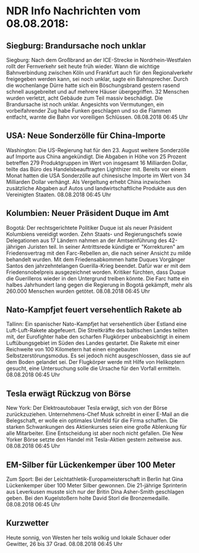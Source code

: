 # NDR Info Nachrichten vom 08.08.2018:


## Siegburg: Brandursache noch unklar
Siegburg: Nach dem Großbrand an der ICE-Strecke in Nordrhein-Westfalen rollt der Fernverkehr seit heute früh wieder. Wann die wichtige Bahnverbindung zwischen Köln und Frankfurt auch für den Regionalverkehr freigegeben werden kann, sei noch unklar, sagte ein Bahnsprecher. Durch die wochenlange Dürre hatte sich ein Böschungsbrand gestern rasend schnell ausgebreitet und auf mehrere Häuser übergegriffen. 32 Menschen wurden verletzt, acht Gebäude zum Teil massiv beschädigt. Die Brandursache ist noch unklar. Angesichts von Vermutungen, ein vorbeifahrender Zug habe Funken geschlagen und so die Flammen entfacht, warnte die Bahn vor voreiligen Schlüssen. 08.08.2018 06:45 Uhr 

## USA: Neue Sonderzölle für China-Importe
Washington: Die US-Regierung hat für den 23. August weitere Sonderzölle auf Importe aus China angekündigt. Die Abgaben in Höhe von 25 Prozent betreffen 279 Produktgruppen im Wert von insgesamt 16 Milliarden Dollar, teilte das Büro des Handelsbeauftragten Lighthizer mit. Bereits vor einem Monat hatten die USA Sonderzölle auf chinesische Importe im Wert von 34 Milliarden Dollar verhängt. Als Vergeltung erhebt China inzwischen zusätzliche Abgaben auf Autos und landwirtschaftliche Produkte aus den Vereinigten Staaten. 08.08.2018 06:45 Uhr 

## Kolumbien: Neuer Präsident Duque im Amt
Bogotá: 	Der rechtsgerichtete Politiker Duque ist als neuer Präsident Kolumbiens vereidigt worden. Zehn Staats- und Regierungschefs sowie Delegationen aus 17 Ländern nahmen an der Amtseinführung des 42-jährigen Juristen teil. In seiner Antrittsrede kündigte er "Korrekturen" am Friedensvertrag mit den Farc-Rebellen an, die nach seiner Ansicht zu milde behandelt wurden. Mit dem Friedensabkommen hatte Duques Vorgänger Santos den jahrzehntelangen Guerilla-Krieg beendet. Dafür war er mit dem Friedensnobelpreis ausgezeichnet worden. Kritiker fürchten, dass Duque die Guerilleros wieder in den Untergrund treiben könnte. Die Farc hatte ein halbes Jahrhundert lang gegen die Regierung in Bogotá gekämpft, mehr als 260.000 Menschen wurden getötet. 08.08.2018 06:45 Uhr 

## Nato-Kampfjet feuert versehentlich Rakete ab
Tallinn: Ein spanischer Nato-Kampfjet hat versehentlich über Estland eine Luft-Luft-Rakete abgefeuert. Die Streitkräfte des baltischen Landes teilten mit, der Eurofighter habe den scharfen Flugkörper unbeabsichtigt in einem Luftübungsgebiet im Süden des Landes gestartet. Die Rakete mit einer Reichweite von 100 Kilometern hat einen eingebauten Selbstzerstörungsmodus. Es sei jedoch nicht ausgeschlossen, dass sie auf dem Boden gelandet sei. Der Flugkörper werde mit Hilfe von Helikoptern gesucht, eine Untersuchung solle die Ursache für den Vorfall ermitteln. 08.08.2018 06:45 Uhr 

## Tesla erwägt Rückzug von Börse
New York:	Der Elektroautobauer Tesla erwägt, sich von der Börse zurückzuziehen. Unternehmens-Chef Musk schreibt in einer E-Mail an die Belegschaft, er wolle ein optimales Umfeld für die Firma schaffen. Die starken Schwankungen des Aktienkurses seien eine große Ablenkung für alle Mitarbeiter. Eine Entscheidung ist aber noch nicht gefallen. Die New Yorker Börse setzte den Handel mit Tesla-Aktien gestern zeitweise aus. 08.08.2018 06:45 Uhr 

## EM-Silber für Lückenkemper über 100 Meter
Zum Sport: Bei der Leichtathletik-Europameisterschaft in Berlin hat Gina Lückenkemper über 100 Meter Silber gewonnen. Die 21-jährige Sprinterin aus Leverkusen musste sich nur der Britin Dina Asher-Smith geschlagen geben. Bei den Kugelstoßern holte David Storl die Bronzemedaille. 08.08.2018 06:45 Uhr 

## Kurzwetter
Heute sonnig, von Westen her teils wolkig und lokale Schauer oder Gewitter, 26 bis 37 Grad. 08.08.2018 06:45 Uhr 
